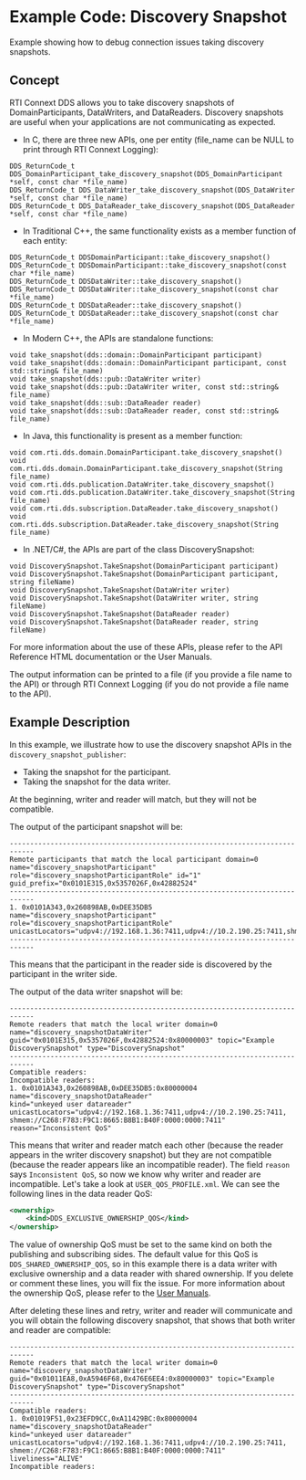 # Example Code: Discovery Snapshot

Example showing how to debug connection issues taking discovery snapshots.

## Concept

RTI Connext DDS allows you to take discovery snapshots of
DomainParticipants, DataWriters, and DataReaders. Discovery snapshots
are useful when your applications are not communicating as expected.

- In C, there are three new APIs, one per entity
    (file_name can be NULL to print through RTI Connext Logging):

```plaintext
DDS_ReturnCode_t DDS_DomainParticipant_take_discovery_snapshot(DDS_DomainParticipant *self, const char *file_name)
DDS_ReturnCode_t DDS_DataWriter_take_discovery_snapshot(DDS_DataWriter *self, const char *file_name)
DDS_ReturnCode_t DDS_DataReader_take_discovery_snapshot(DDS_DataReader *self, const char *file_name)
```

- In Traditional C++, the same functionality exists as a member function of
    each entity:

```plaintext
DDS_ReturnCode_t DDSDomainParticipant::take_discovery_snapshot()
DDS_ReturnCode_t DDSDomainParticipant::take_discovery_snapshot(const char *file_name)
DDS_ReturnCode_t DDSDataWriter::take_discovery_snapshot()
DDS_ReturnCode_t DDSDataWriter::take_discovery_snapshot(const char *file_name)
DDS_ReturnCode_t DDSDataReader::take_discovery_snapshot()
DDS_ReturnCode_t DDSDataReader::take_discovery_snapshot(const char *file_name)
```

- In Modern C++, the APIs are standalone functions:

```plaintext
void take_snapshot(dds::domain::DomainParticipant participant)
void take_snapshot(dds::domain::DomainParticipant participant, const std::string& file_name)
void take_snapshot(dds::pub::DataWriter writer)
void take_snapshot(dds::pub::DataWriter writer, const std::string& file_name)
void take_snapshot(dds::sub::DataReader reader)
void take_snapshot(dds::sub::DataReader reader, const std::string& file_name)
```

- In Java, this functionality is present as a member function:

```plaintext
void com.rti.dds.domain.DomainParticipant.take_discovery_snapshot()
void com.rti.dds.domain.DomainParticipant.take_discovery_snapshot(String file_name)
void com.rti.dds.publication.DataWriter.take_discovery_snapshot()
void com.rti.dds.publication.DataWriter.take_discovery_snapshot(String file_name)
void com.rti.dds.subscription.DataReader.take_discovery_snapshot()
void com.rti.dds.subscription.DataReader.take_discovery_snapshot(String file_name)
```

- In .NET/C#, the APIs are part of the class DiscoverySnapshot:

```plaintext
void DiscoverySnapshot.TakeSnapshot(DomainParticipant participant)
void DiscoverySnapshot.TakeSnapshot(DomainParticipant participant, string fileName)
void DiscoverySnapshot.TakeSnapshot(DataWriter writer)
void DiscoverySnapshot.TakeSnapshot(DataWriter writer, string fileName)
void DiscoverySnapshot.TakeSnapshot(DataReader reader)
void DiscoverySnapshot.TakeSnapshot(DataReader reader, string fileName)
```

For more information about the use of these APIs, please refer to the API
Reference HTML documentation or the User Manuals.

The output information can be printed to a file (if you provide a file name
to the API) or through RTI Connext Logging (if you do not provide a
file name to the API).

## Example Description

In this example, we illustrate how to use the discovery snapshot APIs
in the `discovery_snapshot_publisher`:

- Taking the snapshot for the participant.
- Taking the snapshot for the data writer.

At the beginning, writer and reader will match, but they will not be compatible.

The output of the participant snapshot will be:

```plaintext
----------------------------------------------------------------------------
Remote participants that match the local participant domain=0 name="discovery_snapshotParticipant"
role="discovery_snapshotParticipantRole" id="1" guid_prefix="0x0101E315,0x5357026F,0x42882524"
----------------------------------------------------------------------------
1. 0x0101A343,0x260898AB,0xDEE35DB5 name="discovery_snapshotParticipant" role="discovery_snapshotParticipantRole"
unicastLocators="udpv4://192.168.1.36:7411,udpv4://10.2.190.25:7411,shmem://C268:F783:F9C1:8665:B8B1:B40F:0000:0000:7411"
----------------------------------------------------------------------------
```

This means that the participant in the reader side is discovered by the
participant in the writer side.

The output of the data writer snapshot will be:

```plaintext
----------------------------------------------------------------------------
Remote readers that match the local writer domain=0 name="discovery_snapshotDataWriter"
guid="0x0101E315,0x5357026F,0x42882524:0x80000003" topic="Example DiscoverySnapshot" type="DiscoverySnapshot"
----------------------------------------------------------------------------
Compatible readers:
Incompatible readers:
1. 0x0101A343,0x260898AB,0xDEE35DB5:0x80000004 name="discovery_snapshotDataReader"
kind="unkeyed user datareader" unicastLocators="udpv4://192.168.1.36:7411,udpv4://10.2.190.25:7411,
shmem://C268:F783:F9C1:8665:B8B1:B40F:0000:0000:7411" reason="Inconsistent QoS"
```

This means that writer and reader match each other (because the reader appears
in the writer discovery snapshot) but they are not compatible (because the
reader appears like an incompatible reader). The field `reason` says
`Inconsistent QoS`, so now we know why writer and reader are incompatible.
Let's take a look at `USER_QOS_PROFILE.xml`. We can see the following lines
in the data reader QoS:

```xml
<ownership>
    <kind>DDS_EXCLUSIVE_OWNERSHIP_QOS</kind>
</ownership>
```

The value of ownership QoS must be set to the same kind on both the publishing
and subscribing sides. The default value for this QoS is
`DDS_SHARED_OWNERSHIP_QOS`, so in this example there is a data writer with
exclusive ownership and a data reader with shared ownership. If you delete or
comment these lines, you will fix the issue. For more information about the
ownership QoS, please refer to the
[User Manuals](https://community.rti.com/static/documentation/connext-dds/6.1.0/doc/manuals/connext_dds_professional/users_manual/index.htm#users_manual/OWNERSHIP_QosPolicy.htm#7.5.17_OWNERSHIP_QosPolicy%3FTocPath%3DPart%25202%253A%2520Core%2520Concepts%7C7.%2520Sending%2520Data%7C7.5%2520DataWriter%2520QosPolicies%7C7.5.17%2520OWNERSHIP%2520QosPolicy%7C_____0).

After deleting these lines and retry, writer and reader will communicate
and you will obtain the following discovery snapshot, that shows that both
writer and reader are compatible:

```plaintext
----------------------------------------------------------------------------
Remote readers that match the local writer domain=0 name="discovery_snapshotDataWriter"
guid="0x01011EA8,0xA5946F68,0x476E6EE4:0x80000003" topic="Example DiscoverySnapshot" type="DiscoverySnapshot"
----------------------------------------------------------------------------
Compatible readers:
1. 0x01019F51,0x23EFD9CC,0xA11429BC:0x80000004 name="discovery_snapshotDataReader"
kind="unkeyed user datareader" unicastLocators="udpv4://192.168.1.36:7411,udpv4://10.2.190.25:7411,
shmem://C268:F783:F9C1:8665:B8B1:B40F:0000:0000:7411" liveliness="ALIVE"
Incompatible readers:
```
